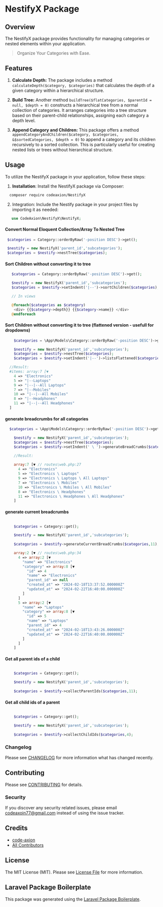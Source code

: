 
# NestifyX Package

## Overview


The NestifyX package provides functionality for managing categories or nested elements within your application.
> Organize Your Categories with Ease.

## Features
1. **Calculate Depth:** The package includes a method `calculateDepth($category, $categories)` that calculates the depth of a given category within a hierarchical structure.
   
2. **Build Tree:** Another method `buildTree($flatCategories, $parentId = null, $depth = 0)` constructs a hierarchical tree from a normal collection of categories. It arranges categories into a tree structure based on their parent-child relationships, assigning each category a depth level.

3. **Append Category and Children:** This package offers a method `appendCategoryAndChildren($category, $categories, &$sortedCategories, $depth = 0)` to append a category and its children recursively to a sorted collection. This is particularly useful for creating nested lists or trees without hierarchical structure.

## Usage
To utilize the NestifyX package in your application, follow these steps:

1. **Installation**: Install the NestifyX package via Composer:
 
 ```bash
   composer require codeaxion/NestifyX
 ```
2. Integration: Include the Nestify package in your project files by importing it as needed:


```php
   use CodeAxion\NestifyX\NestifyX;
```

#### Convert Normal Eloquent Collection/Array To Nested Tree

  ```php
   $categories = Category::orderByRaw('-position DESC')->get();

   $nestify = new NestifyX('parent_id','subcategories');
   $categories = $nestify->nestTree($categories);
  ```

#### Sort Children without converting it to tree

```php
   $categories = Category::orderByRaw('-position DESC')->get();

   $nestify = new NestifyX('parent_id','subcategories');
   $categories = $nestify->setIndent('|--')->sortChildren($categories);

   // In views

   @foreach($categories as $category)
    <div> {{$category->depth}} {{$category->name}} </div>
   @endforeach
```

#### Sort Children without converting it to tree (flattened version - usefull for dropdowns)

```php
    $categories = \App\Models\Category::orderByRaw('-position DESC')->get();

    $nestify = new NestifyX('parent_id','subcategories');
    $categories = $nestify->nestTree($categories);
    $categories = $nestify->setIndent('|--')->listsFlattened($categories);

  //Result:
  #items: array:7 [▼
    4 => "Electronics"
    5 => "|--Laptops"
    9 => "|--|--All Laptops"
    7 => "|--Mobiles"
    10 => "|--|--All Mobiles"
    8 => "|--Headphones"
    11 => "|--|--All Headphones"
  ]
```

#### generate breadcrumbs for all categories

```php
  $categories = \App\Models\Category::orderByRaw('-position DESC')->get();

    $nestify = new NestifyX('parent_id','subcategories');
    $categories = $nestify->nestTree($categories);
    $categories = $nestify->setIndent(' \ ')->generateBreadCrumbs($categories);

    //Result:
    
    array:7 [▼ // routes\web.php:27
      4 => "Electronics"
      5 => "Electronics \ Laptops"
      9 => "Electronics \ Laptops \ All Laptops"
      7 => "Electronics \ Mobiles"
      10 => "Electronics \ Mobiles \ All Mobiles"
      8 => "Electronics \ Headphones"
      11 => "Electronics \ Headphones \ All Headphones"
    ]
```


#### generate current breadcrumbs 
```php

    $categories = Category::get();

    $nestify = new NestifyX('parent_id','subcategories');
   
    $categories = $nestify->generateCurrentBreadCrumbs($categories,11);

    array:2 [▼ // routes\web.php:34
      4 => array:2 [▼
        "name" => "Electronics"
        "category" => array:8 [▼
          "id" => 4
          "name" => "Electronics"
          "parent_id" => null
          "created_at" => "2024-02-18T13:37:52.000000Z"
          "updated_at" => "2024-02-22T16:40:00.000000Z"
        ]
      ]
      5 => array:2 [▼
        "name" => "Laptops"
        "category" => array:8 [▼
          "id" => 5
          "name" => "Laptops"
          "parent_id" => 4
          "created_at" => "2024-02-18T13:43:26.000000Z"
          "updated_at" => "2024-02-22T16:40:00.000000Z"
        ]
      ]
    ]
```

#### Get all parent ids of a child
```php

    $categories = Category::get();

    $nestify = new NestifyX('parent_id','subcategories');
   
    $categories = $nestify->collectParentIds($categories,11);

```

#### Get all child ids of a parent
```php

    $categories = Category::get();

    $nestify = new NestifyX('parent_id','subcategories');
   
    $categories = $nestify->collectChildIds($categories,4);

```




### Changelog

Please see [CHANGELOG](CHANGELOG.md) for more information what has changed recently.

## Contributing

Please see [CONTRIBUTING](CONTRIBUTING.md) for details.

### Security

If you discover any security related issues, please email codeaxoin77@gmail.com instead of using the issue tracker.

## Credits

-   [code-axion](https://github.com/code-axion)
-   [All Contributors](../../contributors)

## License

The MIT License (MIT). Please see [License File](LICENSE.md) for more information.

## Laravel Package Boilerplate

This package was generated using the [Laravel Package Boilerplate](https://laravelpackageboilerplate.com).
